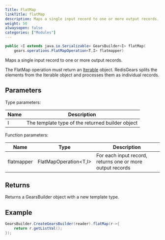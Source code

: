 ```yaml
---
Title: FlatMap
linkTitle: flatMap
description: Maps a single input record to one or more output records.
weight: 50
alwaysopen: false
categories: ["Modules"]
---
```


```java
public <I extends java.io.Serializable> GearsBuilder<I> flatMap​(
	gears.operations.FlatMapOperation<T,​I> flatmapper)
```

Maps a single input record to one or more output records.

The FlatMap operation must return an [Iterable](https://docs.oracle.com/javase/8/docs/api/java/lang/Iterable.html) object. RedisGears 
splits the elements from the Iterable object and processes them as individual records.

## Parameters
 
Type parameters:

| Name | Description |
|------|-------------|
| I | The template type of the returned builder object |

Function parameters:

| Name | Type | Description |
|------|------|-------------|
| flatmapper | <nobr>FlatMapOperation<T,​I></nobr> | For each input record, returns one or more output records |

## Returns

Returns a GearsBuilder object with a new template type.

## Example

```java
GearsBuilder.CreateGearsBuilder(reader).flatMap(r->{
   	return r.getListVal();
}); 
```